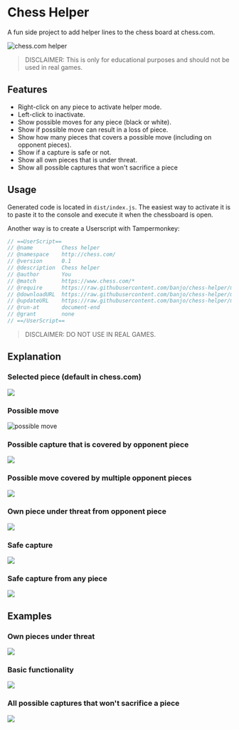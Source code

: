 # Chess Helper

A fun side project to add helper lines to the chess board at chess.com.

![chess.com helper ](https://i.imgur.com/T3IFNjS.png)

> DISCLAIMER: This is only for educational purposes and should not be used in real games.

## Features

* Right-click on any piece to activate helper mode.
* Left-click to inactivate.
* Show possible moves for any piece (black or white).
* Show if possible move can result in a loss of piece.
* Show how many pieces that covers a possible move (including on opponent pieces).
* Show if a capture is safe or not.
* Show all own pieces that is under threat.
* Show all possible captures that won't sacrifice a piece

## Usage

Generated code is located in `dist/index.js`. The easiest way to activate it is to paste it to the console and execute it when the chessboard is open.

Another way is to create a Userscript with Tampermonkey:

```js
// ==UserScript==
// @name         Chess helper
// @namespace    http://chess.com/
// @version      0.1
// @description  Chess helper
// @author       You
// @match        https://www.chess.com/*
// @require      https://raw.githubusercontent.com/banjo/chess-helper/main/dist/index.js
// @downloadURL  https://raw.githubusercontent.com/banjo/chess-helper/main/dist/index.js
// @updateURL    https://raw.githubusercontent.com/banjo/chess-helper/main/dist/index.js
// @run-at       document-end
// @grant        none
// ==/UserScript==
```

> DISCLAIMER: DO NOT USE IN REAL GAMES.

## Explanation

### Selected piece (default in chess.com)

![](https://i.imgur.com/t93eGoC.png)

### Possible move

![possible move](https://i.imgur.com/j4FzGhq.png)


### Possible capture that is covered by opponent piece

![](https://i.imgur.com/R1WHcWP.png)

### Possible move covered by multiple opponent pieces

![](https://i.imgur.com/qFP2FjE.png)

### Own piece under threat from opponent piece

![](https://i.imgur.com/WRFpUrA.png)

### Safe capture

![](https://i.imgur.com/qFm06KS.png)

### Safe capture from any piece

![](https://i.imgur.com/OzdF3U5.png)

## Examples

### Own pieces under threat

![](https://i.imgur.com/L2zJbW4.png)

### Basic functionality

![](https://i.imgur.com/GrSSjcA.png)

### All possible captures that won't sacrifice a piece

![](https://i.imgur.com/qvaJP4p.png)